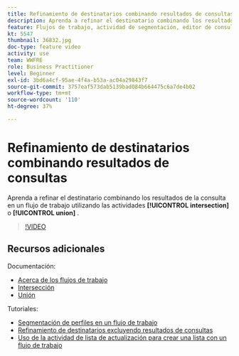 ```yaml
---
title: Refinamiento de destinatarios combinando resultados de consultas
description: Aprenda a refinar el destinatario combinando los resultados de la consulta en un flujo de trabajo mediante la intersección o las actividades de unión.
feature: Flujos de trabajo, actividad de segmentación, editor de consultas
kt: 5547
thumbnail: 36832.jpg
doc-type: feature video
activity: use
team: WWFRE
role: Business Practitioner
level: Beginner
exl-id: 3bd6a4cf-95ae-4f4a-b53a-ac04a29843f7
source-git-commit: 3757eaf573dab5139bad084b664475c6a7de4b02
workflow-type: tm+mt
source-wordcount: '110'
ht-degree: 37%

---
```


# Refinamiento de destinatarios combinando resultados de consultas

Aprenda a refinar el destinatario combinando los resultados de la consulta en un flujo de trabajo utilizando las actividades **[!UICONTROL intersection]** o **[!UICONTROL union]** .

>[!VIDEO](https://video.tv.adobe.com/v/36832?quality=12)

## Recursos adicionales

Documentación:

* [Acerca de los flujos de trabajo](https://experienceleague.adobe.com/docs/campaign-classic/using/automating-with-workflows/introduction/about-workflows.html)
* [Intersección](https://experienceleague.adobe.com/docs/campaign-classic/using/automating-with-workflows/targeting-activities/intersection.html)
* [Unión](https://experienceleague.adobe.com/docs/campaign-classic/using/automating-with-workflows/targeting-activities/union.html)

Tutoriales:

* [Segmentación de perfiles en un flujo de trabajo](/help/getting-started/targeting-profiles-in-a-workflow.md)
* [Refinamiento de destinatarios excluyendo resultados de consultas](/help/automating-with-workflows/refining-targets-by-excluding-query-results.md)
* [Uso de la actividad de lista de actualización para crear una lista con un flujo de trabajo](/help/automating-with-workflows/using-the-update-list-activity.md)
